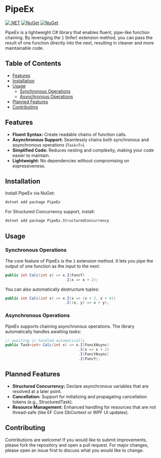 # PipeEx

[![.NET](https://github.com/timonkrebs/PipeEx/actions/workflows/dotnet.yml/badge.svg)](https://github.com/timonkrebs/PipeEx/actions/workflows/dotnet.yml)
[![NuGet](https://img.shields.io/nuget/dt/PipeEx.svg)](https://www.nuget.org/packages/PipeEx) 
[![NuGet](https://img.shields.io/nuget/vpre/PipeEx.svg)](https://www.nuget.org/packages/PipeEx)

PipeEx is a lightweight C# library that enables fluent, pipe-like function chaining. By leveraging the `I` (Infer) extension method, you can pass the result of one function directly into the next, resulting in cleaner and more maintainable code.

## Table of Contents

- [Features](#features)
- [Installation](#installation)
- [Usage](#usage)
  - [Synchronous Operations](#synchronous-operations)
  - [Asynchronous Operations](#asynchronous-operations)
- [Planned Features](#planned-features)
- [Contributing](#contributing)

## Features

- **Fluent Syntax:** Create readable chains of function calls.
- **Asynchronous Support:** Seamlessly chains both synchronous and asynchronous operations (`Task<T>`).
- **Simplified Code:** Reduces nesting and complexity, making your code easier to maintain.
- **Lightweight:** No dependencies without compromising on expressiveness.

## Installation

Install PipeEx via NuGet:

```bash
dotnet add package PipeEx
```

For Structured Concurrency support, install:

```bash
dotnet add package PipeEx.StructuredConcurrency
```

## Usage

### Synchronous Operations

The core feature of PipeEx is the `I` extension method. It lets you pipe the output of one function as the input to the next:

```csharp
public int Calc(int x) => x.I(FuncY)
                           .I(x => x + 2);
```

You can also automatically destructure tuples:

```csharp
public int Calc(int x) => x.I(x => (x + 2, x + 4))
                           .I((x, y) => x + y);
```

### Asynchronous Operations

PipeEx supports chaining asynchronous operations. The library automatically handles awaiting tasks:

```csharp
// awaiting is handled automatically
public Task<int> Calc(int x) => x.I(FuncXAsync)
                                 .I(x => x + 2)
                                 .I(FuncYAsync)
                                 .I(FuncY);
```

## Planned Features

- **Structured Concurrency:** Declare asynchronous variables that are resolved at a later point.
- **Cancellation:** Support for initializing and propagating cancellation tokens (e.g., StructuredTask<T>).
- **Resource Management:** Enhanced handling for resources that are not thread-safe (like EF Core DbContext or WPF UI updates).

## Contributing

Contributions are welcome! If you would like to submit improvements, please fork the repository and open a pull request. For major changes, please open an issue first to discuss what you would like to change.
